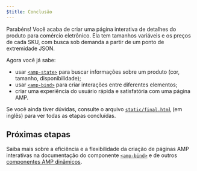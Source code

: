 ```yaml
---
$title: Conclusão
---
```


Parabéns! Você acaba de criar uma página interativa de detalhes do produto para comércio eletrônico. Ela tem tamanhos variáveis e os preços de cada SKU, com busca sob demanda a partir de um ponto de extremidade JSON.

Agora você já sabe:

- usar [`<amp-state>`](/pt_br/docs/reference/components/amp-bind.html#state) para buscar informações sobre um produto (cor, tamanho, disponibilidade);
- usar [`<amp-bind>`](/pt_br/docs/reference/components/amp-bind.html) para criar interações entre diferentes elementos;
- criar uma experiência do usuário rápida e satisfatória com uma página AMP.

Se você ainda tiver dúvidas, consulte o arquivo [`static/final.html`](https://github.com/googlecodelabs/advanced-interactivity-in-amp/blob/master/static/final.html) (em inglês) para ver todas as etapas concluídas.


## Próximas etapas

Saiba mais sobre a eficiência e a flexibilidade da criação de páginas AMP interativas na documentação do componente [`<amp-bind>`](https://www.ampproject.org/pt_br/docs/reference/components/amp-bind.html) e de outros [componentes AMP dinâmicos](https://www.ampproject.org/pt_br/docs/reference/components#dynamic-content).
 
